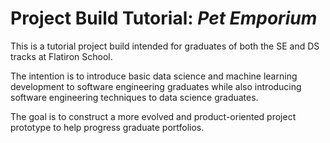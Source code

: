 # Project Build Tutorial: _Pet Emporium_

This is a tutorial project build intended for graduates of both the SE and DS tracks at Flatiron School.

The intention is to introduce basic data science and machine learning development to software engineering graduates while also introducing software engineering techniques to data science graduates.

The goal is to construct a more evolved and product-oriented project prototype to help progress graduate portfolios.
